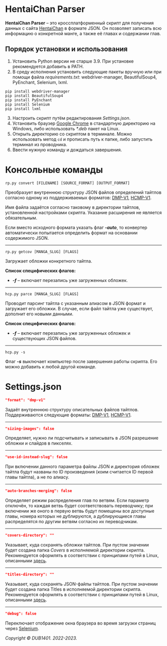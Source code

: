 # HentaiChan Parser
**HentaiChan Parser** – это кроссплатформенный скрипт для получения данных с сайта [HentaiChan](https://hentaichan.live) в формате JSON. Он позволяет записать всю информацию о конкретной манге, а также её главах и содержании глав.

## Порядок установки и использования
1. Установить Python версии не старше 3.9. При установке рекомендуется добавить в PATH.
2. В среду исполнения установить следующие пакеты вручную или при помощи файла _requirements.txt_: webdriver-manager, BeautifulSoup4, PyEnchant, Selenium, lxml.
```
pip install webdriver-manager
pip install BeautifulSoup4
pip install PyEnchant
pip install Selenium
pip install lxml
```
3. Настроить скрипт путём редактирования _Settings.json_.
4. Установить браузер [Google Chrome](https://www.google.com.iq/chrome/) в стандартную директорию на Windows, либо использовать _*.deb_ пакет на Linux.
5. Открыть директорию со скриптом в терминале. Можно использовать метод `cd` и прописать путь к папке, либо запустить терминал из проводника.
6. Ввести нужную команду и дождаться завершения.

# Консольные команды
```
rp.py convert [FILENAME] [SOURCE_FORMAT] [OUTPUT_FORMAT]
```
Преобразует внутреннюю структуру JSON файлов определений тайтлов согласно одному из поддерживаемых форматов: [DMP-V1](Examples/DMP-V1.md), [HCMP-V1](Examples/HCMP-V1.md).

Имя файла задаётся согласно таковому в директории тайтлов, установленной настройками скрипта. Указание расширения не является обязательным.

Если вместо исходного формата указать флаг _**-auto**_, то конвертер автоматически попытается определить формат на основании содержимого JSON.
___
```
rp.py getcov [MANGA_SLUG] [FLAGS]
```
Загружает обложки конкретного тайтла.

**Список специфических флагов:**
* _**-f**_ – включает перезапись уже загруженных обложек.
___
```
hcp.py parce [MANGA_SLUG] [FLAGS]
```
Проводит парсинг тайтла с указанным алиасом в JSON формат и загружает его обложки. В случае, если файл тайтла уже существует, дополнит его новыми данными. 

**Список специфических флагов:**
* _**-f**_ – включает перезапись уже загруженных обложек и существующих JSON файлов.
____
```
hcp.py -s
```
Флаг _**-s**_ выключает компьютер после завершения работы скрипта. Его можно добавить к любой другой команде.

# Settings.json
```JSON
"format": "dmp-v1"
```
Задаёт внутреннюю структуру описательных файлов тайтлов. Поддерживаются следующие форматы: [DMP-V1](Examples/DMP-V1.md), [HCMP-V1](Examples/HCMP-V1.md).
___
```JSON
"sizing-images": false
```
Определяет, нужно ли подсчитывать и записывать в JSON разрешение обложки и слайдов в пикселях.
___
```JSON
"use-id-instead-slug": false
```
При включении данного параметра файлы JSON и директория обложек тайтла будут названы по ID произведения (коим считается ID первой главы тайтла), а не по алиасу.
___
```JSON
"auto-branches-merging": false
```
Определяет режим распределения глав по ветвям. Если параметр отключён, то каждая ветвь будет соответствовать переводчику; при включении же оного в первую ветвь будут помещены все доступные главы, номера которых не дублируются, а дублирующиеся главы распределятся по другим ветвям согласно их переводчикам.
___
```JSON
"covers-directory": ""
```
Указывает, куда сохранять обложки тайтлов. При пустом значении будет создана папка _Covers_ в исполняемой директории скрипта. Рекомендуется оформлять в соответствии с принципами путей в Linux, описанными [здесь](http://cs.mipt.ru/advanced_python/lessons/lab02.html#cd).
___
```JSON
"titles-directory": ""
```
Указывает, куда сохранять JSON-файлы тайтлов. При пустом значении будет создана папка Titles в исполняемой директории скрипта. Рекомендуется оформлять в соответствии с принципами путей в Linux, описанными [здесь](http://cs.mipt.ru/advanced_python/lessons/lab02.html#cd).
___
```JSON
"debug": false
```
Переключает отображение окна браузера во время загрузки страниц через [Selenium](https://github.com/SeleniumHQ/selenium).

_Copyright © DUB1401. 2022-2023._
